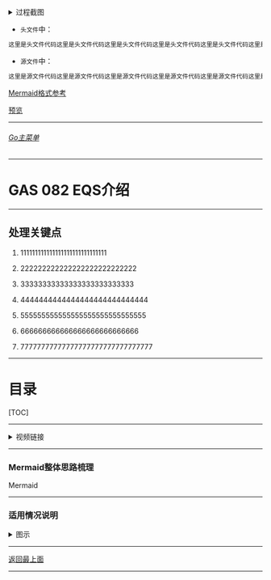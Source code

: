 <details>
<summary>过程截图</summary>

>

------

</details>




+ `头文件`中：
```cpp
这里是头文件代码这里是头文件代码这里是头文件代码这里是头文件代码这里是头文件代码这里是头文件代码
```

+ `源文件`中：
```cpp
这里是源文件代码这里是源文件代码这里是源文件代码这里是源文件代码这里是源文件代码这里是源文件代码
```

[Mermaid格式参考](https://github.com/liyunlong618/LiYunLongKnowledgeLibrary/blob/main/Mermaid%E6%A0%BC%E5%BC%8F%E5%8F%82%E8%80%83.md)

[预览](https://github.com/liyunlong618/LiYunLongKnowledgeLibrary/tree/main/UECPP/Models/GAS/GAS_2_Aura)



___________________________________________________________________________________________
###### [Go主菜单](../MainMenu.md)
___________________________________________________________________________________________

# GAS 082 EQS介绍

___________________________________________________________________________________________

## 处理关键点

1. 111111111111111111111111111111

2. 222222222222222222222222222

3. 33333333333333333333333333

4. 4444444444444444444444444444

5. 555555555555555555555555555555

6. 666666666666666666666666666

7. 77777777777777777777777777777777

___________________________________________________________________________________________

# 目录


[TOC]


___________________________________________________________________________________________

<details>
<summary>视频链接</summary>

[10. Environment Query System_哔哩哔哩_bilibili](https://www.bilibili.com/video/BV1JD421E7yC?p=170&vd_source=9e1e64122d802b4f7ab37bd325a89e6c)

------

</details>

___________________________________________________________________________________________

### Mermaid整体思路梳理

Mermaid

___________________________________________________________________________________________

### 适用情况说明


<details>
<summary>图示</summary>


> - #### 正常情况下，远程敌人会攻击玩家，像这样![img](https://api2.mubu.com/v3/document_image/25165450_b9eb17e6-bd9d-4f08-d01d-3eb78a8aa843.png)
>
> - #### 但假如中间有障碍物，可能会就会这样，敌人就会攻击墙，看着就像人工智障![img](https://api2.mubu.com/v3/document_image/25165450_98610cea-09a3-4551-e794-5d272ca64d97.png)
>
> - #### 如果敌人足够聪明就可以躲开障碍物![img](https://api2.mubu.com/v3/document_image/25165450_33b2efba-7c5d-44b9-b62b-538ac7262f75.png)
>
> - #### 如果使用环境查询系统就可以生成一些黄色的测试点，然后进行一个EQS的测试，这之后将为每个点进行评分，获得最佳位置![img](https://api2.mubu.com/v3/document_image/25165450_42e2df94-42c4-4dcb-d765-f1c75d1f4376.png)
>
> - #### 像这样，敌人就会获取并移动到最近的地点，进行攻击![img](https://api2.mubu.com/v3/document_image/25165450_b6411f56-5b87-42d2-c00c-93242c11203c.png)


------

</details>














___________________________________________________________________________________________

[返回最上面](#Go主菜单)

___________________________________________________________________________________________